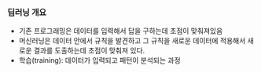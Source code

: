 ### 딥러닝 개요

- 기존 프로그래밍은 데이터를 입력해서 답을 구하는데 초점이 맞춰져있음
- 머신러닝은 데이터 안에서 규칙을 발견하고 그 규칙을 새로운 데이터에 적용해서 새로운 결과를 도출하는데 초점이 맞춰져 있다.
- 학습(training): 데이터가 입력되고 패턴이 분석되는 과정 